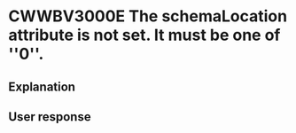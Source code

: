 # CWWBV3000E The schemaLocation attribute is not set. It must be one of ''0''.

## Explanation

## User response